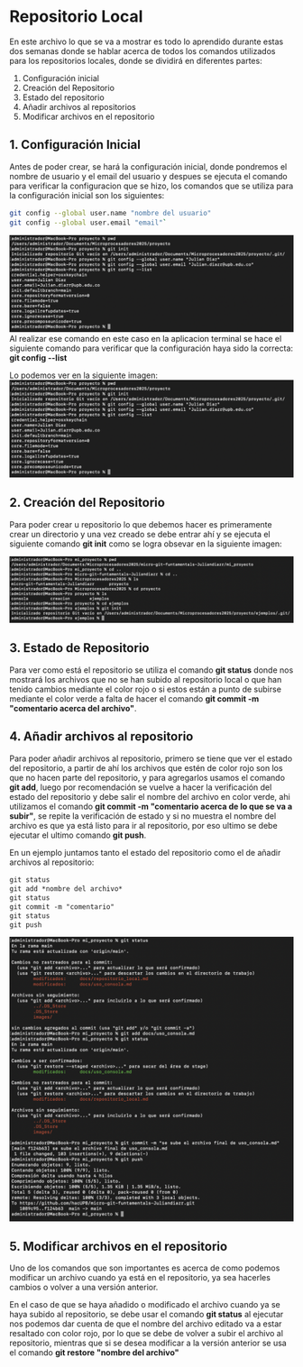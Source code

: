 # Repositorio Local 
En este archivo lo que se va a mostrar es todo lo aprendido durante estas dos semanas
donde se hablar acerca de todos los comandos utilizados para los repositorios locales,
donde se dividirá en diferentes partes:
1. Configuración inicial
2. Creación del Repositorio
3. Estado del repositorio
4. Añadir archivos al repositorios
5. Modificar archivos en el repositorio

## 1. Configuración Inicial 
Antes de poder crear, se hará la configuración inicial, donde pondremos el nombre de usuario
y el email del usuario y despues se ejecuta el comando para verificar la configuracion que se 
hizo, los comandos que se utiliza para la configuración inicial son los siguientes:
 
 ```bash
 git config --global user.name "nombre del usuario"
 git config --global user.email "email"`
 ```


![alt text](../images/configuracioninicial.png)
Al realizar ese comando en este caso en la aplicacion terminal se hace el siguiente comando para 
verificar que la configuración haya sido la correcta:
**git config --list**

Lo podemos ver en la siguiente imagen:
![alt text](../images/configuracioninicial.png)

## 2. Creación del Repositorio
Para poder crear u repositorio lo que debemos hacer es primeramente crear un directorio y una vez creado se debe entrar ahí y se ejecuta el siguiente comando **git init**
como se logra obsevar en la siguiente imagen:

![repositorio](../images/crearrep.png)

## 3. Estado de Repositorio 
Para ver como está el repositorio se utiliza el comando **git status** donde nos mostrará los archivos que no se han subido al repositorio local o que han tenido cambios mediante el color rojo o si estos están a punto de subirse mediante el color verde a falta de hacer el comando **git commit -m "comentario acerca del archivo"**.

## 4. Añadir archivos al repositorio
Para poder añadir archivos al repositorio, primero se tiene que ver el estado del repositorio, a partir de ahí los archivos que estén de color rojo son los que no hacen parte del repositorio, y para agregarlos usamos el comando **git add**, luego por recomendación se vuelve a hacer la verificación del estado del repositorio y debe salir el nombre del archivo en color verde, ahi utilizamos el comando **git commit -m "comentario acerca de lo que se va a subir"**, se repite la verificación de estado y si no muestra el nombre del archivo es que ya está listo para ir al repositorio, por eso ultimo se debe ejecutar el ultimo comando **git push**.

En un ejemplo juntamos tanto el estado del repositorio como el de añadir archivos al repositorio:

```
git status
git add *nombre del archivo*
git status
git commit -m "comentario"
git status
git push
```

![subir archivos al repositorio](../images/subirrep.png)

## 5. Modificar archivos en el repositorio 
Uno de los comandos que son importantes es acerca de como podemos modificar un archivo cuando ya está en el repositorio, ya sea hacerles cambios o volver a una versión anterior.

En el caso de que se haya añadido o modificado el archivo cuando ya se haya subido al repositorio, se debe usar el comando **git status** al ejecutar nos podemos dar cuenta de que el nombre del archivo editado va a estar resaltado con color rojo, por lo que se debe de volver a subir el archivo al repositorio, mientras que si se desea modificar a la versión anterior se usa el comando **git restore "nombre del archivo"**

